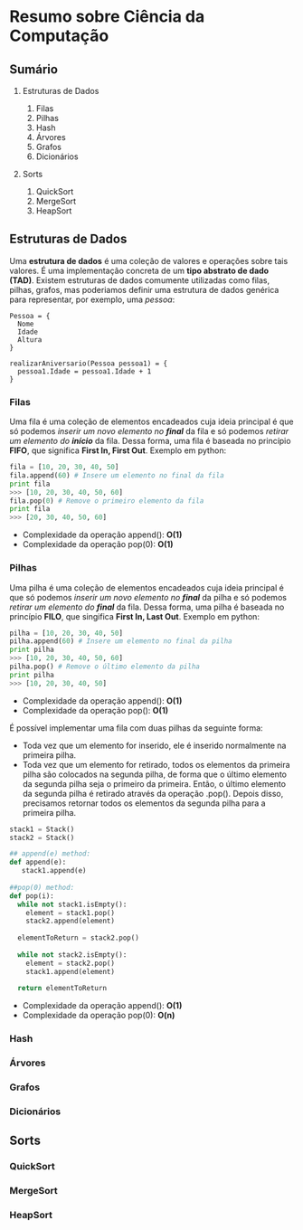 # Resumo sobre Ciência da Computação

## Sumário
1. Estruturas de Dados
   1. Filas
   2. Pilhas
   3. Hash
   4. Árvores
   5. Grafos
   6. Dicionários

2. Sorts
   1. QuickSort
   2. MergeSort
   3. HeapSort


## Estruturas de Dados
Uma **estrutura de dados** é uma coleção de valores e operações sobre tais valores. É uma implementação concreta de um **tipo abstrato de dado (TAD)**. Existem estruturas de dados comumente utilizadas como filas, pilhas, grafos, mas poderiamos definir uma estrutura de dados genérica para representar, por exemplo, uma *pessoa*:
```
Pessoa = {
  Nome
  Idade
  Altura
}

realizarAniversario(Pessoa pessoa1) = {
  pessoa1.Idade = pessoa1.Idade + 1
}
```

### Filas
Uma fila é uma coleção de elementos encadeados cuja ideia principal é que só podemos _inserir um novo elemento no **final**_ da fila e só podemos _retirar um elemento do **início**_ da fila. Dessa forma, uma fila é baseada no princípio **FIFO**, que significa **First In, First Out**.
Exemplo em python:
```python
fila = [10, 20, 30, 40, 50]
fila.append(60) # Insere um elemento no final da fila
print fila
>>> [10, 20, 30, 40, 50, 60]
fila.pop(0) # Remove o primeiro elemento da fila
print fila
>>> [20, 30, 40, 50, 60]
```
* Complexidade da operação append(): **O(1)**
* Complexidade da operação pop(0): **O(1)**

### Pilhas
Uma pilha é uma coleção de elementos encadeados cuja ideia principal é que só podemos _inserir um novo elemento no **final**_ da pilha e só podemos _retirar um elemento do **final**_ da fila. Dessa forma, uma pilha é baseada no princípio **FILO**, que singifica **First In, Last Out**.
Exemplo em python:
```python
pilha = [10, 20, 30, 40, 50]
pilha.append(60) # Insere um elemento no final da pilha
print pilha
>>> [10, 20, 30, 40, 50, 60]
pilha.pop() # Remove o último elemento da pilha
print pilha
>>> [10, 20, 30, 40, 50]
```
* Complexidade da operação append(): **O(1)**
* Complexidade da operação pop(): **O(1)**

É possível implementar uma fila com duas pilhas da seguinte forma:
* Toda vez que um elemento for inserido, ele é inserido normalmente na primeira pilha. 
* Toda vez que um elemento for retirado, todos os elementos da primeira pilha são colocados na segunda pilha, de forma que o último elemento da segunda pilha seja o primeiro da primeira. Então, o último elemento da segunda pilha é retirado através da operação .pop(). Depois disso, precisamos retornar todos os elementos da segunda pilha para a primeira pilha.
```python
stack1 = Stack()
stack2 = Stack()

## append(e) method:
def append(e):
   stack1.append(e)
   
##pop(0) method:
def pop(i):
  while not stack1.isEmpty():
    element = stack1.pop()
    stack2.append(element)
  
  elementToReturn = stack2.pop()
  
  while not stack2.isEmpty():
    element = stack2.pop()
    stack1.append(element)
  
  return elementToReturn
```
* Complexidade da operação append(): **O(1)**
* Complexidade da operação pop(0): **O(n)**

### Hash

### Árvores

### Grafos

### Dicionários

## Sorts

### QuickSort

### MergeSort

### HeapSort
